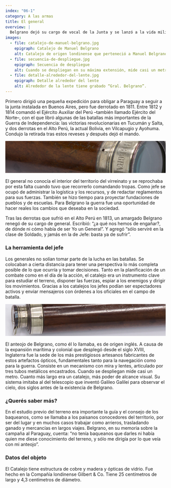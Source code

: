 ```yaml
---
index: "06-1"
category: A las armas
title: El general
overview: |
  Belgrano dejó su cargo de vocal de la Junta y se lanzó a la vida militar, en la que no tenía formación profesional. Pero puso en ella toda su energía. Escribió: “no se duerme, se come poco y se trabaja mucho; pero no hay otro remedio para conseguir aquel fin”.
images:
  - file: catalejo-de-manuel-belgrano.jpg
    epigraph: Catalejo de Manuel Belgrano
    alt: Catalejo de origen londinense que perteneció a Manuel Belgrano. Consiste en un mecanismo con mira y lentes conectadas por tres tubos metálicos.  
  - file: secuencia-de-despliegue.jpg
    epigraph: Secuencia de despliegue
    alt: Cuando se despliegan en su máxima extensión, mide casi un metro. Y cuanto más largo, más poder de alcance.
  - file: detalle-alrededor-del-lente.jpg
    epigraph: Detalle alrededor del lente
    alt: Alrededor de la lente tiene grabado “Gral. Belgrano”.  
---
```



Primero dirigió una pequeña expedición para obligar a Paraguay a seguir a la junta instalada en Buenos Aires, pero fue derrotado en 1811. Entre 1812 y 1814 comandó el Ejército Auxiliar del Perú –también llamado Ejército del Norte–, con el que libró algunas de las batallas más importantes de la Guerra de Independencia: las victorias revolucionarias en Tucumán y Salta, y dos derrotas en el Alto Perú, la actual Bolivia, en Vilcapugio y Ayohuma. Condujo la retirada tras estos reveses y después dejó el mando.

![](./eje06-1-a.jpg)

El general no conocía el interior del territorio del virreinato y se reprochaba por esta falta cuando tuvo que recorrerlo comandando tropas. Como jefe se ocupó de administrar la logística y los recursos, y de redactar reglamentos para sus fuerzas. También se hizo tiempo para proyectar fundaciones de pueblos y de escuelas. Para Belgrano la guerra fue una oportunidad de hacer reales los cambios que deseaba en la sociedad.

Tras las derrotas que sufrió en el Alto Perú en 1813, un amargado Belgrano renegó de su cargo de general. Escribió: “¿a qué nos hemos de engañar?, de dónde ni cómo había de ser Yo un General”. Y agregó “sólo serviré en la clase de Soldado, y jamás en la de Jefe: basta ya de sufrir”.

### La herramienta del jefe
Los generales no solían tomar parte de la lucha en las batallas. Se colocaban a cierta distancia para tener una perspectiva lo más completa posible de lo que ocurría y tomar decisiones. Tanto en la planificación de un combate como en el día de la acción, el catalejo era un instrumento clave para estudiar el terreno, disponer las fuerzas, espiar a los enemigos y dirigir los movimientos. Gracias a los catalejos los jefes podían ser espectadores activos y enviar mensajeros con órdenes a los oficiales en el campo de batalla.

![](./eje06-1-b.jpg)


El anteojo de Belgrano, como él lo llamaba, es de origen inglés. A causa de la expansión marítima y colonial que desplegó desde el siglo XVIII, Inglaterra fue la sede de los más prestigiosos artesanos fabricantes de estos artefactos ópticos, fundamentales tanto para la navegación como para la guerra. Consiste en un mecanismo con mira y lentes, articulado por tres tubos metálicos encastrados. Cuando se despliegan mide casi un metro. Cuanto más largo era un catalejo, más poder de alcance visual. Su sistema imitaba al del telescopio que inventó Galileo Galilei para observar el cielo, dos siglos antes de la existencia de Belgrano.

### ¿Querés saber más?
En el estudio previo del terreno era importante la guía y el consejo de los baqueanos, como se llamaba a los paisanos conocedores del territorio, por ser del lugar y en muchos casos trabajar como arrieros, trasladando ganado y mercancías en largos viajes. Belgrano, en su memoria sobre la campaña al Paraguay, cuenta:
“no tenía baqueanos que darles ni había quien me diese conocimiento del terreno, y sólo me dirigía por lo que veía con mi anteojo”.

### Datos del objeto
El Catalejo tiene estructura de cobre y madera y ópticas de vidrio. Fue hecho en la Compañía londinense Gilbert & Co. Tiene 25 centímetros de largo y 4,3 centímetros de diámetro.

